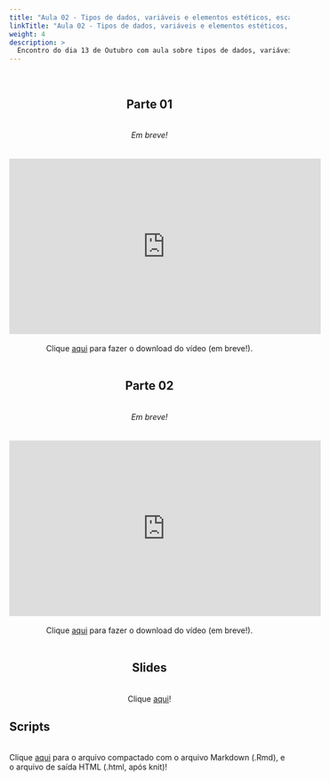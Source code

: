 ```yaml
---
title: "Aula 02 - Tipos de dados, variáveis e elementos estéticos, escalas, sistemas de coordenadas e eixos, uso de cores"
linkTitle: "Aula 02 - Tipos de dados, variáveis e elementos estéticos, escalas, sistemas de coordenadas e eixos, uso de cores"
weight: 4
description: >
  Encontro do dia 13 de Outubro com aula sobre tipos de dados, variáveis e elementos estéticos, escalas, sistemas de coordenadas e eixos, uso de cores como ferramentas para visualização e representação de dados: distinção de categorias, representação de variáveis e/ou elementos de realce
---
```


<br>
<div align="center">
<h2>Parte 01</h2>
<br>
<i>Em breve!</i>
<br><br><br>
<iframe width="560" height="315" src="https://www.youtube.com/embed/" frameborder="0" allow="accelerometer; autoplay; clipboard-write; encrypted-media; gyroscope; picture-in-picture" allowfullscreen></iframe>
<br><br>
Clique <a href="https://photos.app.goo.gl/">aqui</a> para fazer o download do vídeo (em breve!).
<br><br>

<h2>Parte 02</h2>
<br>
<i>Em breve!</i>
<br><br><br>
<iframe width="560" height="315" src="https://www.youtube.com/embed/" frameborder="0" allow="accelerometer; autoplay; clipboard-write; encrypted-media; gyroscope; picture-in-picture" allowfullscreen></iframe>
<br><br>
Clique <a href="https://photos.app.goo.gl/">aqui</a> para fazer o download do vídeo (em breve!).
<br><br>

<h2>Slides</h2>
<br>
Clique <a href="https://github.com/desirrepetters/GENE7010-dataviz/raw/master/userguide/content/pt-br/2022/sincronas/pdf/aula_02.pdf">aqui</a>!
</div>

<h2>Scripts</h2>
<br>
Clique <a href="https://github.com/desirrepetters/GENE7010-dataviz/raw/master/userguide/content/pt-br/2022/sincronas/scripts/aula_02.zip">aqui</a> para o arquivo compactado com o arquivo Markdown (.Rmd), e o arquivo de saída HTML (.html, após knit)!
</div>

